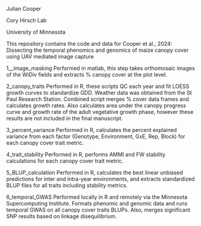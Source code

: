 Julian Cooper

Cory Hirsch Lab

University of Minnesota

This repository contains the code and data for Cooper et al., 2024: Dissecting the temporal phenomics and genomics of maize canopy cover using UAV mediated image capture

1__image_masking Performed in matlab, this step takes orthomosaic images of the WiDiv fields and extracts % canopy cover at the plot level.

2_canopy_traits Performed in R, these scripts QC each year and fit LOESS growth curves to standardize GDD. Weather data was obtained from the St Paul Research Station. Combined script merges % cover data frames and calculates growth rates. Also calculates area under the canopy progress curve and growth rate of the adult vegetative growth phase, however these results are not included in the final manuscript.

3_percent_variance Performed in R, calculates the percent explained variance from each factor (Genotype, Environment, GxE, Rep, Block) for each canopy cover trait metric.

4_trait_stability Performed in R, performs AMMI and FW stability calculations for each canopy cover trait metric.

5_BLUP_calculation Performed in R, calculates the best linear unbiased predictions for inter and intra-year environments, and extracts standardized BLUP files for all traits including stability metrics.

6_temporal_GWAS Performed locally in R and remotely via the Minnesota Supercomputing Institute. Formats phenomic and genomic data and runs temporal GWAS on all canopy cover traits BLUPs. Also, merges significant SNP results based on linkage disequilibrium.
